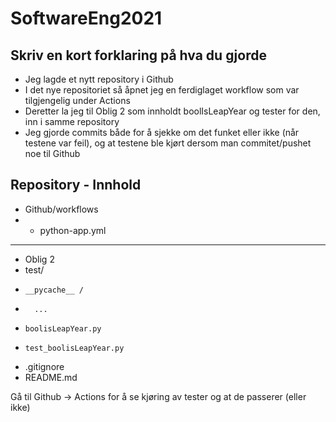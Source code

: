 # SoftwareEng2021

Skriv en kort forklaring på hva du gjorde
---
* Jeg lagde et nytt repository i Github
* I det nye repositoriet så åpnet jeg en ferdiglaget workflow som var tilgjengelig under Actions
* Deretter la jeg til Oblig 2 som innholdt boolIsLeapYear og tester for den, inn i samme repository
* Jeg gjorde commits både for å sjekke om det funket eller ikke (når testene var feil), og at testene ble kjørt dersom man commitet/pushet noe til Github


Repository - Innhold
---
* Github/workflows
*   - python-app.yml
---
* Oblig 2
*   test/
*     __pycache__ /
*       ...
*     boolisLeapYear.py
*     test_boolisLeapYear.py
* .gitignore
* README.md

Gå til Github -> Actions for å se kjøring av tester og at de passerer (eller ikke)
